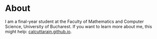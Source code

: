 # About

I am a final-year student at the Faculty of Mathematics and Computer Science, University of Bucharest. If you want to learn more about me, this might help: [calcuttarain.github.io](https://calcuttarain.github.io).

